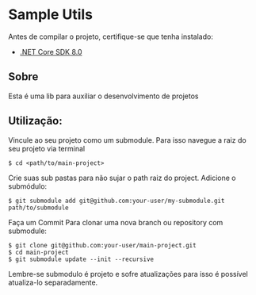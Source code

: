 # Sample Utils

Antes de compilar o projeto, certifique-se que tenha instalado:
- [.NET Core SDK 8.0](https://dotnet.microsoft.com/pt-br/download/dotnet/8.0)


## Sobre

Esta é uma lib para auxiliar o desenvolvimento de projetos

## Utilização:

Vincule ao seu projeto como um submodule.
Para isso navegue a raiz do seu projeto via terminal

```
$ cd <path/to/main-project>
```

Crie suas sub pastas para não sujar o path raiz do project.
Adicione o submódulo:

```
$ git submodule add git@github.com:your-user/my-submodule.git path/to/submodule
```

Faça um Commit
Para clonar uma nova branch ou repository com submodule:

```
$ git clone git@github.com:your-user/main-project.git
$ cd main-project
$ git submodule update --init --recursive
```

Lembre-se submodulo é projeto e sofre atualizações para isso é possível atualiza-lo separadamente.
